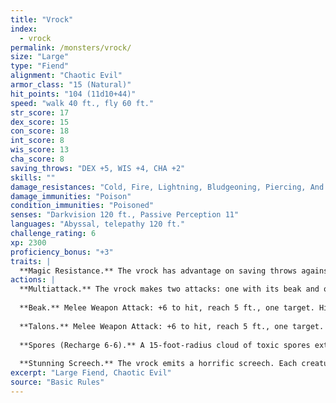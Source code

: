```yaml
---
title: "Vrock"
index:
  - vrock
permalink: /monsters/vrock/
size: "Large"
type: "Fiend"
alignment: "Chaotic Evil"
armor_class: "15 (Natural)"
hit_points: "104 (11d10+44)"
speed: "walk 40 ft., fly 60 ft."
str_score: 17
dex_score: 15
con_score: 18
int_score: 8
wis_score: 13
cha_score: 8
saving_throws: "DEX +5, WIS +4, CHA +2"
skills: ""
damage_resistances: "Cold, Fire, Lightning, Bludgeoning, Piercing, And Slashing From Nonmagical Weapons"
damage_immunities: "Poison"
condition_immunities: "Poisoned"
senses: "Darkvision 120 ft., Passive Perception 11"
languages: "Abyssal, telepathy 120 ft."
challenge_rating: 6
xp: 2300
proficiency_bonus: "+3"
traits: |
  **Magic Resistance.** The vrock has advantage on saving throws against spells and other magical effects.
actions: |
  **Multiattack.** The vrock makes two attacks: one with its beak and one with its talons.
  
  **Beak.** Melee Weapon Attack: +6 to hit, reach 5 ft., one target. Hit: 10 (2d6 + 3) piercing damage.
  
  **Talons.** Melee Weapon Attack: +6 to hit, reach 5 ft., one target. Hit: 14 (2d10 + 3) slashing damage.
  
  **Spores (Recharge 6-6).** A 15-foot-radius cloud of toxic spores extends out from the vrock. The spores spread around corners. Each creature in that area must succeed on a DC 14 Constitution saving throw or become poisoned. While poisoned in this way, a target takes 5 (1d10) poison damage at the start of each of its turns. A target can repeat the saving throw at the end of each of its turns, ending the effect on itself on a success. Emptying a vial of holy water on the target also ends the effect on it.
  
  **Stunning Screech.** The vrock emits a horrific screech. Each creature within 20 feet of it that can hear it and that isn't a demon must succeed on a DC 14 Constitution saving throw or be stunned until the end of the vrock's next turn .
excerpt: "Large Fiend, Chaotic Evil"
source: "Basic Rules"
---
```

